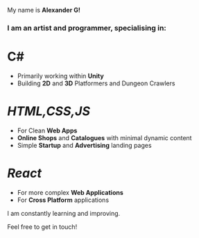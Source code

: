 My name is **Alexander G!**

### I am an artist and programmer, specialising in:

# C# 
- Primarily working within **Unity**
- Building **2D** and **3D** Platformers and Dungeon Crawlers

# *HTML,CSS,JS* 
- For Clean **Web Apps**
- **Online Shops** and **Catalogues** with minimal dynamic content
- Simple **Startup** and **Advertising** landing pages

# *React* 
- For more complex **Web Applications**
- For **Cross Platform** applications

I am constantly learning and improving.

Feel free to get in touch!
